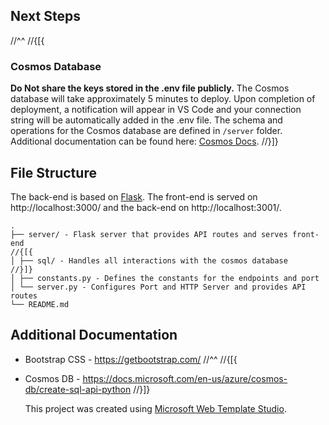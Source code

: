 ﻿## Next Steps
//^^
//{[{

### Cosmos Database

**Do Not share the keys stored in the .env file publicly.**
The Cosmos database will take approximately 5 minutes to deploy. Upon completion of deployment,
a notification will appear in VS Code and your connection string will be automatically added in
the .env file. The schema and operations for the Cosmos database are defined in `/server` folder.
Additional documentation can be found here: [Cosmos Docs](https://github.com/Microsoft/WebTemplateStudio/blob/dev/docs/services/azure-cosmos.md).
//}]}

## File Structure

The back-end is based on [Flask](https://github.com/pallets/flask).
The front-end is served on http://localhost:3000/ and the back-end on http://localhost:3001/.

```
.
├── server/ - Flask server that provides API routes and serves front-end
//{[{
│ ├── sql/ - Handles all interactions with the cosmos database
//}]}
│ ├── constants.py - Defines the constants for the endpoints and port
│ └── server.py - Configures Port and HTTP Server and provides API routes
└── README.md
```

## Additional Documentation

- Bootstrap CSS - https://getbootstrap.com/
//^^
//{[{
- Cosmos DB - https://docs.microsoft.com/en-us/azure/cosmos-db/create-sql-api-python
//}]}

  This project was created using [Microsoft Web Template Studio](https://github.com/Microsoft/WebTemplateStudio).
